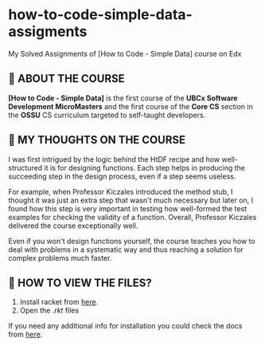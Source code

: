 # how-to-code-simple-data-assigments
My Solved Assignments of [How to Code - Simple Data] course on Edx



## 🎾 ABOUT THE COURSE

**[How to Code - Simple Data]** is the first course of the **UBCx Software Development MicroMasters** and the first course of the **Core CS** section in the **OSSU** CS curriculum targeted to self-taught developers.



## 🎾 MY THOUGHTS ON THE COURSE

I was first intrigued by the logic behind the HtDF recipe and how well-structured it is for designing functions. Each step helps in producing the succeeding step in the design process, even if a step seems useless. 

For example, when Professor Kiczales introduced the method stub, I thought it was just an extra step that wasn't much necessary but later on, I found how this step is very important in testing how well-formed the test examples for checking the validity of a function. Overall, Professor Kiczales delivered the course exceptionally well. 

Even if you won't design functions yourself, the course teaches you how to deal with problems in a systematic way and thus reaching a solution for complex problems much faster.



## 🎾 HOW TO VIEW THE FILES?
1. Install racket from [here](https://download.racket-lang.org/). 
2. Open the *.rkt* files

If you need any additional info for installation you could check the docs from [here](https://docs.racket-lang.org/pollen/Installation.html).

